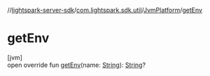 //[lightspark-server-sdk](../../../index.md)/[com.lightspark.sdk.util](../index.md)/[JvmPlatform](index.md)/[getEnv](get-env.md)

# getEnv

[jvm]\
open override fun [getEnv](get-env.md)(name: [String](https://kotlinlang.org/api/latest/jvm/stdlib/kotlin/-string/index.html)): [String](https://kotlinlang.org/api/latest/jvm/stdlib/kotlin/-string/index.html)?
